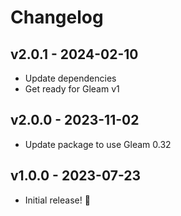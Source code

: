 # Changelog

## v2.0.1 - 2024-02-10

- Update dependencies
- Get ready for Gleam v1

## v2.0.0 - 2023-11-02

- Update package to use Gleam 0.32

## v1.0.0 - 2023-07-23

- Initial release! 🎉
